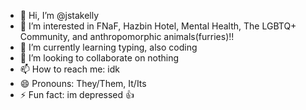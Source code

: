 - 👋 Hi, I’m @jstakelly
- 👀 I’m interested in FNaF, Hazbin Hotel, Mental Health, The LGBTQ+ Community, and anthropomorphic animals(furries)!!
- 🌱 I’m currently learning typing, also coding
- 💞️ I’m looking to collaborate on nothing
- 📫 How to reach me: idk
- 😄 Pronouns: They/Them, It/Its
- ⚡ Fun fact: im depressed 👍

<!---
jstakelly/jstakelly is a ✨ special ✨ repository because its `README.md` (this file) appears on your GitHub profile.
You can click the Preview link to take a look at your changes.
--->
